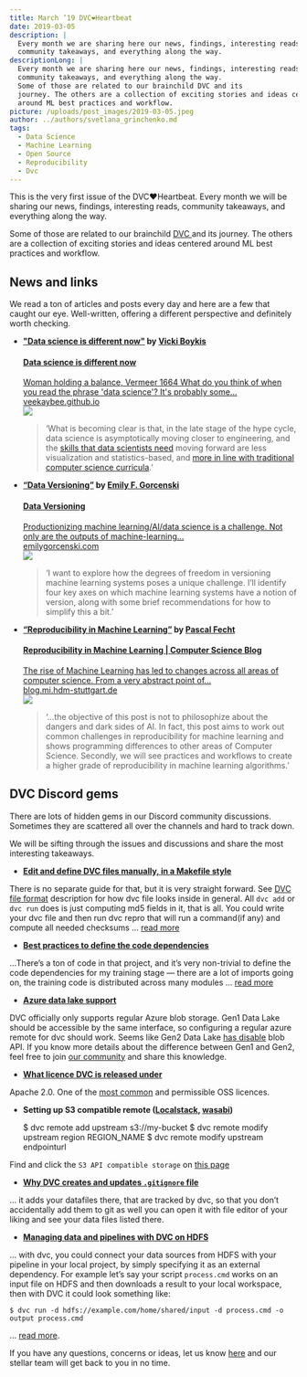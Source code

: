 ```yaml
---
title: March ’19 DVC❤️Heartbeat
date: 2019-03-05
description: |
  Every month we are sharing here our news, findings, interesting reads,
  community takeaways, and everything along the way.
descriptionLong: |
  Every month we are sharing here our news, findings, interesting reads,
  community takeaways, and everything along the way.
  Some of those are related to our brainchild DVC and its
  journey. The others are a collection of exciting stories and ideas centered
  around ML best practices and workflow.
picture: /uploads/post_images/2019-03-05.jpeg
author: ../authors/svetlana_grinchenko.md
tags:
  - Data Science
  - Machine Learning
  - Open Source
  - Reproducibility
  - Dvc
---
```


This is the very first issue of the DVC❤️Heartbeat. Every month we will be
sharing our news, findings, interesting reads, community takeaways, and
everything along the way.

Some of those are related to our brainchild [DVC ](https://dvc.org/)and its
journey. The others are a collection of exciting stories and ideas centered
around ML best practices and workflow.

## **News and links**

We read a ton of articles and posts every day and here are a few that caught our
eye. Well-written, offering a different perspective and definitely worth
checking.

- **["Data science is different now"](https://veekaybee.github.io/2019/02/13/data-science-is-different/)
  by [Vicki Boykis](https://veekaybee.github.io/)**

  <a href="https://veekaybee.github.io/2019/02/13/data-science-is-different/" class="external-link-preview">
    <section class="content-holder">
      <div class="description-holder">
        <h4 class="title">Data science is different now</h4>
        <div class="description">Woman holding a balance, Vermeer 1664 What do you think of when you read the phrase 'data science'? It's probably some…</div>
        <div class="link">veekaybee.github.io</div>
      </div>
      <div class="image-holder">
        <img src="/uploads/post_images/data-science-is-different-now.png" />
      </div>
    </section>
  </a>

  > ‘What is becoming clear is that, in the late stage of the hype cycle, data
  > science is asymptotically moving closer to engineering, and the
  > [skills that data scientists need](https://www.youtube.com/watch?v=frQeK8xo9Ls)
  > moving forward are less visualization and statistics-based, and
  > [more in line with traditional computer science curricula](https://tech.trivago.com/2018/12/03/teardown-rebuild-migrating-from-hive-to-pyspark/).’

- **[“Data Versioning”](https://emilygorcenski.com/post/data-versioning/) by
  [Emily F. Gorcenski](https://emilygorcenski.com/)**

  <a href="https://emilygorcenski.com/post/data-versioning/" class="external-link-preview">
    <section class="content-holder">
      <div class="description-holder">
        <h4 class="title">Data Versioning</h4>
        <div class="description">Productionizing machine learning/AI/data science is a challenge. Not only are the outputs of machine-learning…</div>
        <div class="link">emilygorcenski.com</div>
      </div>
      <div class="image-holder">
        <img src="/uploads/post_images/data-versioning.jpeg" />
      </div>
    </section>
  </a>

  > ‘I want to explore how the degrees of freedom in versioning machine learning
  > systems poses a unique challenge. I’ll identify four key axes on which
  > machine learning systems have a notion of version, along with some brief
  > recommendations for how to simplify this a bit.’

- **[“Reproducibility in Machine Learning”](https://blog.mi.hdm-stuttgart.de/index.php/2019/02/26/reproducibility-in-ml/)
  by [Pascal Fecht](https://blog.mi.hdm-stuttgart.de/index.php/author/pf023/)**

  <a href="https://emilygorcenski.com/post/data-versioning/" class="external-link-preview">
    <section class="content-holder">
      <div class="description-holder">
        <h4 class="title">Reproducibility in Machine Learning | Computer Science Blog</h4>
        <div class="description">The rise of Machine Learning has led to changes across all areas of computer science. From a very abstract point of…</div>
        <div class="link">blog.mi.hdm-stuttgart.de</div>
      </div>
      <div class="image-holder">
        <img src="/uploads/post_images/reproducibility-in-machine-learning.jpeg" />
      </div>
    </section>
  </a>

  > ‘…the objective of this post is not to philosophize about the dangers and
  > dark sides of AI. In fact, this post aims to work out common challenges in
  > reproducibility for machine learning and shows programming differences to
  > other areas of Computer Science. Secondly, we will see practices and
  > workflows to create a higher grade of reproducibility in machine learning
  > algorithms.’

## DVC Discord gems

There are lots of hidden gems in our Discord community discussions. Sometimes
they are scattered all over the channels and hard to track down.

We will be sifting through the issues and discussions and share the most
interesting takeaways.

- **[Edit and define DVC files manually, in a Makefile style](https://discordapp.com/channels/485586884165107732/485586884165107734/541622187296161816)**

There is no separate guide for that, but it is very straight forward. See
[DVC file format](https://dvc.org/doc/user-guide/dvc-file-format) description
for how dvc file looks inside in general. All `dvc add` or `dvc run` does is
just computing md5 fields in it, that is all. You could write your dvc file and
then run dvc repro that will run a command(if any) and compute all needed
checksums …
[read more](https://discordapp.com/channels/485586884165107732/485586884165107734/541622187296161816)

- **[Best practices to define the code dependencies](https://discordapp.com/channels/485586884165107732/485586884165107734/547424240677158915)**

…There’s a ton of code in that project, and it’s very non-trivial to define the
code dependencies for my training stage — there are a lot of imports going on,
the training code is distributed across many modules …
[read more](https://discordapp.com/channels/485586884165107732/485586884165107734/547424240677158915)

- **[Azure data lake support](https://discordapp.com/channels/485586884165107732/485586884165107734/548495589428428801)**

DVC officially only supports regular Azure blob storage. Gen1 Data Lake should
be accessible by the same interface, so configuring a regular azure remote for
dvc should work. Seems like Gen2 Data Lake
[has disable](https://discordapp.com/channels/485586884165107732/485586884165107734/550546413197590539)
blob API. If you know more details about the difference between Gen1 and Gen2,
feel free to join [our community](https://dvc.org/chat) and share this
knowledge.

- **[What licence DVC is released under](https://discordapp.com/channels/485586884165107732/485596304961962003/542390986299539459)**

Apache 2.0. One of the [most common](https://opensource.org/licenses) and
permissible OSS licences.

- **Setting up S3 compatible remote
  ([Localstack](https://discordapp.com/channels/485586884165107732/485596304961962003/543445798868746278),
  [wasabi](https://discordapp.com/channels/485586884165107732/485596304961962003/541466951474479115))**

  $ dvc remote add upstream s3://my-bucket
    $ dvc remote modify upstream
  region REGION_NAME \$ dvc remote modify upstream endpointurl <url>

Find and click the `S3 API compatible storage` on
[this page](https://dvc.org/doc/commands-reference/remote-add)

- **[Why DVC creates and updates `.gitignore` file](https://discordapp.com/channels/485586884165107732/485596304961962003/543914550173368332)**

… it adds your datafiles there, that are tracked by dvc, so that you don’t
accidentally add them to git as well you can open it with file editor of your
liking and see your data files listed there.

- **[Managing data and pipelines with DVC on HDFS](https://discordapp.com/channels/485586884165107732/485596304961962003/545562334983356426)**

… with dvc, you could connect your data sources from HDFS with your pipeline in
your local project, by simply specifying it as an external dependency. For
example let’s say your script `process.cmd` works on an input file on HDFS and
then downloads a result to your local workspace, then with DVC it could look
something like:

    $ dvc run -d hdfs://example.com/home/shared/input -d process.cmd -o output process.cmd

…
[read more](https://discordapp.com/channels/485586884165107732/485596304961962003/545562334983356426).

If you have any questions, concerns or ideas, let us know
[here](https://dvc.org/support) and our stellar team will get back to you in no
time.
